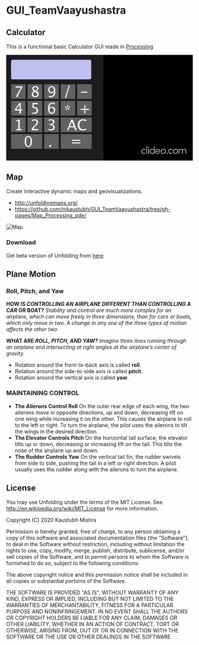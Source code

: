 # GUI_TeamVaayushastra

## Calculator
This is a functional basic Calculator GUI made in [Processing](https://processing.org/)

![Basic_Layout](https://github.com/mkaustubh/GUI_TeamVaayushastra/blob/gh-pages/Calculator_Processing_pde/basic_layout_calc.gif)

## Map
Create interactive dynamic maps and geovisualizations.
* <http://unfoldingmaps.org/>
* <https://github.com/mkaustubh/GUI_TeamVaayushastra/tree/gh-pages/Map_Processing_pde/>

![Map](https://github.com/mkaustubh/GUI_TeamVaayushastra/blob/gh-pages/Map_Processing_pde/Map.gif)

### Download
Get beta version of Unfolding from [here](https://github.com/mkaustubh/GUI_TeamVaayushastra/raw/gh-pages/Map_Processing_pde/Unfolding_for_processing_0.9.92.zip)

## Plane Motion

### Roll, Pitch, and Yaw

**HOW IS _CONTROLLING AN AIRPLANE DIFFERENT THAN CONTROLLING A CAR_ OR BOAT?**
*Stability and control are much more complex for an airplane, which can move freely in three dimensions, than for cars or boats, which only move in two. A change in any one of the three types of motion affects the other two*

**WHAT ARE _ROLL, PITCH, AND YAW?_**
*Imagine three lines running through an airplane and intersecting at right angles at the airplane’s center of gravity.*

* Rotation around the front-to-back axis is called **roll**.
* Rotation around the side-to-side axis is called **pitch**.
* Rotation around the vertical axis is called **yaw**.

### MAINTAINING CONTROL
* **The Ailerons Control Roll**
On the outer rear edge of each wing, the two ailerons move in opposite directions, up and down, decreasing lift on one wing while increasing it on the other. This causes the airplane to roll to the left or right. To turn the airplane, the pilot uses the ailerons to tilt the wings in the desired direction.
* **The Elevator Controls Pitch**
On the horizontal tail surface, the elevator tilts up or down, decreasing or increasing lift on the tail. This tilts the nose of the airplane up and down.
* **The Rudder Controls Yaw**
On the vertical tail fin, the rudder swivels from side to side, pushing the tail in a left or right direction. A pilot usually uses the rudder along with the ailerons to turn the airplane.

## License
You may use Unfolding under the terms of the MIT License. See http://en.wikipedia.org/wiki/MIT_License for more information.

Copyright (C) 2020 Kaustubh Mishra

Permission is hereby granted, free of charge, to any person obtaining a copy
of this software and associated documentation files (the "Software"), to deal
in the Software without restriction, including without limitation the rights
to use, copy, modify, merge, publish, distribute, sublicense, and/or sell
copies of the Software, and to permit persons to whom the Software is
furnished to do so, subject to the following conditions:

The above copyright notice and this permission notice shall be included in
all copies or substantial portions of the Software.

THE SOFTWARE IS PROVIDED "AS IS", WITHOUT WARRANTY OF ANY KIND, EXPRESS OR
IMPLIED, INCLUDING BUT NOT LIMITED TO THE WARRANTIES OF MERCHANTABILITY,
FITNESS FOR A PARTICULAR PURPOSE AND NONINFRINGEMENT. IN NO EVENT SHALL THE
AUTHORS OR COPYRIGHT HOLDERS BE LIABLE FOR ANY CLAIM, DAMAGES OR OTHER
LIABILITY, WHETHER IN AN ACTION OF CONTRACT, TORT OR OTHERWISE, ARISING FROM,
 OUT OF OR IN CONNECTION WITH THE SOFTWARE OR THE USE OR OTHER DEALINGS IN
 THE SOFTWARE.
